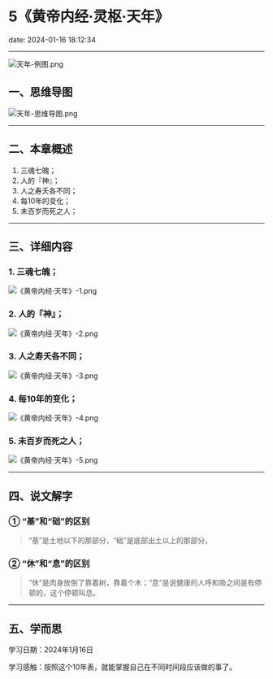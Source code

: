 # 5《黄帝内经·灵枢·天年》
date: 2024-01-16 18:12:34

---

![天年-例图.png](https://s11.ax1x.com/2024/01/11/pF9gFXD.png)

## 一、思维导图

![天年-思维导图.png](https://s11.ax1x.com/2024/01/16/pFFfqFU.png)

---

## 二、本章概述

1. 三魂七魄；
2. 人的『神』；
3. 人之寿夭各不同；
4. 每10年的变化；
5. 未百岁而死之人；

---

## 三、详细内容

### 1. 三魂七魄；

![《黄帝内经·天年》-1.png](https://s11.ax1x.com/2024/01/16/pFFfTe0.png)

### 2. 人的『神』；

![《黄帝内经·天年》-2.png](https://s11.ax1x.com/2024/01/16/pFFfILq.png)

### 3. 人之寿夭各不同；

![《黄帝内经·天年》-3.png](https://s11.ax1x.com/2024/01/16/pFFf7wV.png)

### 4. 每10年的变化；

![《黄帝内经·天年》-4.png](https://s11.ax1x.com/2024/01/16/pFFf5yn.png)

### 5. 未百岁而死之人；

![《黄帝内经·天年》-5.png](https://s11.ax1x.com/2024/01/16/pFFf4Qs.png)

---

## 四、说文解字

### ① “基”和“础”的区别

> “基”是土地以下的那部分，“础”是底部出土以上的那部分。


### ② “休”和“息”的区别

> “休”是肉身放倒了靠着树，靠着个木；“息”是说健康的人呼和吸之间是有停顿的，这个停顿叫息。

---

## 五、学而思

学习日期：2024年1月16日

学习感触：按照这个10年表，就能掌握自己在不同时间段应该做的事了。